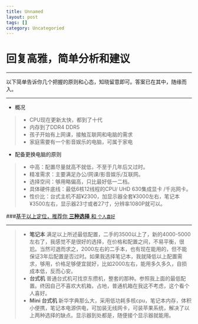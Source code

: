```yaml
---
title: Unnamed
layout: post
tags: []
category: Uncategoried
---
```

# 回复高雅，简单分析和建议

------

以下简单告诉你几个把握的原则和心态，知晓留意即可。答案已在其中，随缘而入。

---
* 概况

> * CPU现在更新太快，都到了十代
> * 内存到了DDR4 DDR5
> * 孩子开始有上网课，接触互联网和电脑的需求
> * 家庭需要有一个影音娱乐的电脑，可属于家电

* 配备更换电脑的原则

> * 中高：配置尽量就高不就低，不至于几年后又过时。
> * 精准需求：主要满足办公/网课/影音娱乐/互联网。
> * 选择空间：够用略偏高，只比最好低一二档。
> * 具体硬件底线：最低6核12线程的CPU/ UHD 630集成显卡 /千兆网卡。
> * 性价比：台式主机不超¥2300，加显示器全套¥3000左右，笔记本¥3500左右，显示器23寸或者27寸，分辨率1080P就可以。


###[基于以上定位，推荐你 <i class="icon-file"></i> **三种选择** 和 `个人喜好`](https://www.123.com/mdeditor)

------

> * <i class="icon-file"></i> **笔记本**
满足以上所述最低配置，二手的3500以上了，新的4000-5000左右了，我感觉不是很好的选择，在价格和配置之间，不易平衡，很尬。当然可退而求之，2000左右的二手本，也有现在能用的，但不能保证3年后配置是否过时。如果我选择笔记本，我就降低以上配置需求，够用，价格足够便宜就好，比如2000左右，能用多久多久，自损成本低，反而心安。 
> * <i class="icon-desktop"></i> **台式机**
普通台式机可找京东攒机，整套的那种。参照我上面的最低配置。终因自己不喜欢大机箱，占地，普通机箱在我这不考虑，这个看个人喜好。
> * <i class="icon-share"></i>  **Mini 台式机**
新华字典那么大，采用低功耗多核cpu，笔记本内存，体积小便携，笔记本电源供电，可加装无线网卡，可装苹果系统，解决了以上两种选择的缺点。显示器到处都是，随便接个显示器就能用。
